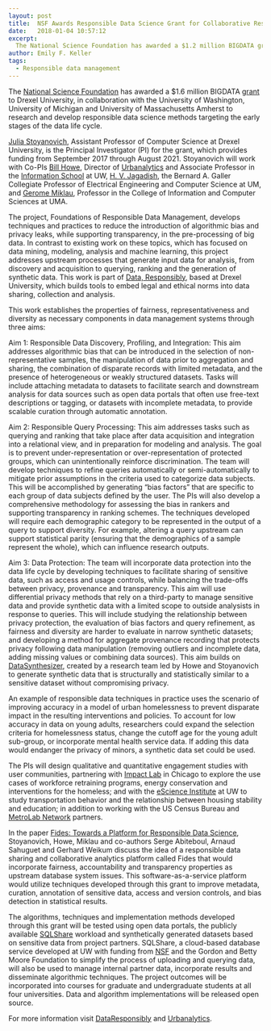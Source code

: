 ```yaml
---
layout: post
title:  NSF Awards Responsible Data Science Grant for Collaborative Research
date:   2018-01-04 10:57:12
excerpt:
  The National Science Foundation has awarded a $1.2 million BIGDATA grant to Drexel University, in collaboration with the University of Washington, University of Michigan and University of Massachusetts Amherst to research and develop responsible data science methods targeting the early stages of the data life cycle.
author: Emily F. Keller
tags:
  - Responsible data management
---
```


The [National Science Foundation](https://www.nsf.gov/) has awarded a $1.6 million BIGDATA [grant](https://www.nsf.gov/awardsearch/showAward?AWD_ID=1741047&HistoricalAwards=false) to Drexel University, in collaboration with the University of Washington, University of Michigan and University of Massachusetts Amherst to research and develop responsible data science methods targeting the early stages of the data life cycle.

[Julia Stoyanovich](https://www.cs.drexel.edu/~julia/index.html), Assistant Professor of Computer Science at Drexel University, is the Principal Investigator (PI) for the grant, which provides funding from September 2017 through August 2021. Stoyanovich will work with Co-PIs [Bill Howe](https://faculty.washington.edu/billhowe/), Director of [Urbanalytics](http://urbanalytics.uw.edu/) and Associate Professor in the [Information School](https://ischool.uw.edu/) at UW, [H. V. Jagadish](http://web.eecs.umich.edu/~jag/), the Bernard A. Galler Collegiate Professor of Electrical Engineering and Computer Science at UM, and [Gerome Miklau](https://people.cs.umass.edu/~miklau/), Professor in the College of Information and Computer Sciences at UMA.

The project, Foundations of Responsible Data Management, develops techniques and practices to reduce the introduction of algorithmic bias and privacy leaks, while supporting transparency, in the pre-processing of big data. In contrast to existing work on these topics, which has focused on data mining, modeling, analysis and machine learning, this project addresses upstream processes that generate input data for analysis, from discovery and acquisition to querying, ranking and the generation of synthetic data. This work is part of [Data, Responsibly](https://dataresponsibly.github.io/), based at Drexel University, which builds tools to embed legal and ethical norms into data sharing, collection and analysis.

This work establishes the properties of fairness, representativeness and diversity as necessary components in data management systems through three aims:

Aim 1: Responsible Data Discovery, Profiling, and Integration: This aim addresses algorithmic bias that can be introduced in the selection of non-representative samples, the manipulation of data prior to aggregation and sharing, the combination of disparate records with limited metadata, and the presence of heterogeneous or weakly structured datasets. Tasks will include attaching metadata to datasets to facilitate search and downstream analysis for data sources such as open data portals that often use free-text descriptions or tagging, or datasets with incomplete metadata, to provide scalable curation through automatic annotation.

Aim 2: Responsible Query Processing: This aim addresses tasks such as querying and ranking that take place after data acquisition and integration into a relational view, and in preparation for modeling and analysis. The goal is to prevent under-representation or over-representation of protected groups, which can unintentionally reinforce discrimination. The team will develop techniques to refine queries automatically or semi-automatically to mitigate prior assumptions in the criteria used to categorize data subjects. This will be accomplished by generating “bias factors” that are specific to each group of data subjects defined by the user. The PIs will also develop a comprehensive methodology for assessing the bias in rankers and supporting transparency in ranking schemes. The techniques developed will require each demographic category to be represented in the output of a query to support diversity. For example, altering a query upstream can support statistical parity (ensuring that the demographics of a sample represent the whole), which can influence research outputs.

Aim 3: Data Protection: The team will incorporate data protection into the data life cycle by developing techniques to facilitate sharing of sensitive data, such as access and usage controls, while balancing the trade-offs between privacy, provenance and transparency. This aim will use differential privacy methods that rely on a third-party to manage sensitive data and provide synthetic data with a limited scope to outside analysists in response to queries. This will include studying the relationship between privacy protection, the evaluation of bias factors and query refinement, as fairness and diversity are harder to evaluate in narrow synthetic datasets; and developing a method for aggregate provenance recording that protects privacy following data manipulation (removing outliers and incomplete data, adding missing values or combining data sources). This aim builds on [DataSynthesizer](https://dl.acm.org/citation.cfm?doid=3085504.3091117), created by a research team led by Howe and Stoyanovich to generate synthetic data that is structurally and statistically similar to a sensitive dataset without compromising privacy.

An example of responsible data techniques in practice uses the scenario of improving accuracy in a model of urban homelessness to prevent disparate impact in the resulting interventions and policies. To account for low accuracy in data on young adults, researchers could expand the selection criteria for homelessness status, change the cutoff age for the young adult sub-group, or incorporate mental health service data. If adding this data would endanger the privacy of minors, a synthetic data set could be used.

The PIs will design qualitative and quantitative engagement studies with user communities, partnering with [Impact Lab](http://www.theimpactlab.co/) in Chicago to explore the use cases of workforce retraining programs, energy conservation and interventions for the homeless; and with the [eScience Institute](http://escience.washington.edu/) at UW to study transportation behavior and the relationship between housing stability and education; in addition to working with the US Census Bureau and [MetroLab Network](https://metrolabnetwork.org/) partners.

In the paper [Fides: Towards a Platform for Responsible Data Science](https://hal.inria.fr/hal-01522418), Stoyanovich, Howe, Miklau and co-authors Serge Abiteboul, Arnaud Sahuguet and Gerhard Weikum discuss the idea of a responsible data sharing and collaborative analytics platform called Fides that would incorporate fairness, accountability and transparency properties as upstream database system issues. This software-as-a-service platform would utilize techniques developed through this grant to improve metadata, curation, annotation of sensitive data, access and version controls, and bias detection in statistical results.

The algorithms, techniques and implementation methods developed through this grant will be tested using open data portals, the publicly available [SQLShare](https://uwescience.github.io/sqlshare/) workload and synthetically generated datasets based on sensitive data from project partners. SQLShare, a cloud-based database service developed at UW with funding from [NSF](https://nsf.gov/awardsearch/showAward?AWD_ID=1064505) and the Gordon and Betty Moore Foundation to simplify the process of uploading and querying data, will also be used to manage internal partner data, incorporate results and disseminate algorithmic techniques. The project outcomes will be incorporated into courses for graduate and undergraduate students at all four universities. Data and algorithm implementations will be released open source.

For more information visit [DataResponsibly](https://dataresponsibly.github.io/index.html) and [Urbanalytics](http://urbanalytics.uw.edu/).
